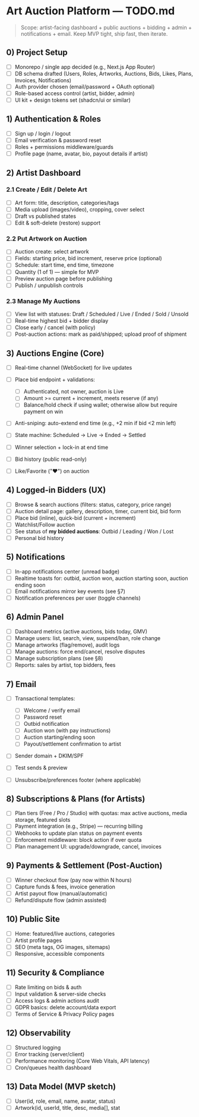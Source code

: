 # Art Auction Platform — TODO.md

> Scope: artist-facing dashboard + public auctions + bidding + admin + notifications + email. Keep MVP tight, ship fast, then iterate.

## 0) Project Setup

- [ ] Monorepo / single app decided (e.g., Next.js App Router)
- [ ] DB schema drafted (Users, Roles, Artworks, Auctions, Bids, Likes, Plans, Invoices, Notifications)
- [ ] Auth provider chosen (email/password + OAuth optional)
- [ ] Role-based access control (artist, bidder, admin)
- [ ] UI kit + design tokens set (shadcn/ui or similar)

## 1) Authentication & Roles

- [ ] Sign up / login / logout
- [ ] Email verification & password reset
- [ ] Roles + permissions middleware/guards
- [ ] Profile page (name, avatar, bio, payout details if artist)

## 2) Artist Dashboard

### 2.1 Create / Edit / Delete Art

- [ ] Art form: title, description, categories/tags
- [ ] Media upload (images/video), cropping, cover select
- [ ] Draft vs published states
- [ ] Edit & soft-delete (restore) support

### 2.2 Put Artwork on Auction

- [ ] Auction create: select artwork
- [ ] Fields: starting price, bid increment, reserve price (optional)
- [ ] Schedule: start time, end time, timezone
- [ ] Quantity (1 of 1) — simple for MVP
- [ ] Preview auction page before publishing
- [ ] Publish / unpublish controls

### 2.3 Manage My Auctions

- [ ] View list with statuses: Draft / Scheduled / Live / Ended / Sold / Unsold
- [ ] Real-time highest bid + bidder display
- [ ] Close early / cancel (with policy)
- [ ] Post-auction actions: mark as paid/shipped; upload proof of shipment

## 3) Auctions Engine (Core)

- [ ] Real-time channel (WebSocket) for live updates
- [ ] Place bid endpoint + validations:

  - [ ] Authenticated, not owner, auction is Live
  - [ ] Amount >= current + increment, meets reserve (if any)
  - [ ] Balance/hold check if using wallet; otherwise allow but require payment on win

- [ ] Anti-sniping: auto-extend end time (e.g., +2 min if bid <2 min left)
- [ ] State machine: Scheduled → Live → Ended → Settled
- [ ] Winner selection + lock-in at end time
- [ ] Bid history (public read-only)
- [ ] Like/Favorite ("❤️") on auction

## 4) Logged-in Bidders (UX)

- [ ] Browse & search auctions (filters: status, category, price range)
- [ ] Auction detail page: gallery, description, timer, current bid, bid form
- [ ] Place bid (inline), quick-bid (current + increment)
- [ ] Watchlist/Follow auction
- [ ] See status of **my bidded auctions**: Outbid / Leading / Won / Lost
- [ ] Personal bid history

## 5) Notifications

- [ ] In-app notifications center (unread badge)
- [ ] Realtime toasts for: outbid, auction won, auction starting soon, auction ending soon
- [ ] Email notifications mirror key events (see §7)
- [ ] Notification preferences per user (toggle channels)

## 6) Admin Panel

- [ ] Dashboard metrics (active auctions, bids today, GMV)
- [ ] Manage users: list, search, view, suspend/ban, role change
- [ ] Manage artworks (flag/remove), audit logs
- [ ] Manage auctions: force end/cancel, resolve disputes
- [ ] Manage subscription plans (see §8)
- [ ] Reports: sales by artist, top bidders, fees

## 7) Email

- [ ] Transactional templates:

  - [ ] Welcome / verify email
  - [ ] Password reset
  - [ ] Outbid notification
  - [ ] Auction won (with pay instructions)
  - [ ] Auction starting/ending soon
  - [ ] Payout/settlement confirmation to artist

- [ ] Sender domain + DKIM/SPF
- [ ] Test sends & preview
- [ ] Unsubscribe/preferences footer (where applicable)

## 8) Subscriptions & Plans (for Artists)

- [ ] Plan tiers (Free / Pro / Studio) with quotas: max active auctions, media storage, featured slots
- [ ] Payment integration (e.g., Stripe) — recurring billing
- [ ] Webhooks to update plan status on payment events
- [ ] Enforcement middleware: block action if over quota
- [ ] Plan management UI: upgrade/downgrade, cancel, invoices

## 9) Payments & Settlement (Post-Auction)

- [ ] Winner checkout flow (pay now within N hours)
- [ ] Capture funds & fees, invoice generation
- [ ] Artist payout flow (manual/automatic)
- [ ] Refund/dispute flow (admin assisted)

## 10) Public Site

- [ ] Home: featured/live auctions, categories
- [ ] Artist profile pages
- [ ] SEO (meta tags, OG images, sitemaps)
- [ ] Responsive, accessible components

## 11) Security & Compliance

- [ ] Rate limiting on bids & auth
- [ ] Input validation & server-side checks
- [ ] Access logs & admin actions audit
- [ ] GDPR basics: delete account/data export
- [ ] Terms of Service & Privacy Policy pages

## 12) Observability

- [ ] Structured logging
- [ ] Error tracking (server/client)
- [ ] Performance monitoring (Core Web Vitals, API latency)
- [ ] Cron/queues health dashboard

## 13) Data Model (MVP sketch)

- [ ] User(id, role, email, name, avatar, status)
- [ ] Artwork(id, userId, title, desc, media\[], stat
